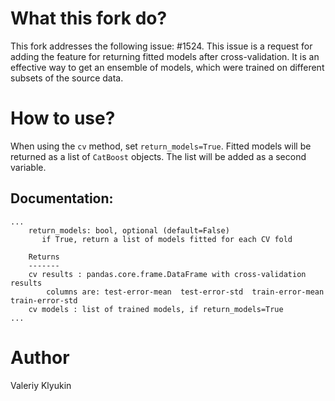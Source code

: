 # What this fork do?
This fork addresses the following issue: #1524. This issue is a request for adding the feature for returning fitted models after cross-validation. It is an effective way to get an ensemble of models, which were trained on different subsets of the source data.  

# How to use?
When using the `cv` method, set `return_models=True`. Fitted models will be returned as a list of `CatBoost` objects. The list will be added as a second variable.

## Documentation:
```
...
    return_models: bool, optional (default=False)
       if True, return a list of models fitted for each CV fold

    Returns
    -------
    cv results : pandas.core.frame.DataFrame with cross-validation results
        columns are: test-error-mean  test-error-std  train-error-mean  train-error-std
    cv models : list of trained models, if return_models=True
...
```

# Author
Valeriy Klyukin
